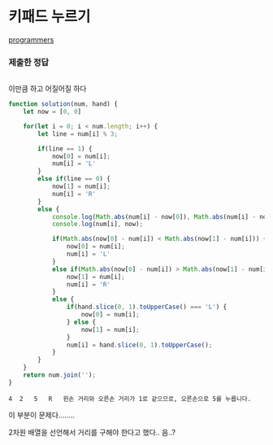 # 키패드 누르기

[programmers](https://programmers.co.kr/learn/courses/30/lessons/67256)

### 제출한 정답
```js
```

이만큼 하고 어질어질 하다
```js
function solution(num, hand) {
    let now = [0, 0]

    for(let i = 0; i < num.length; i++) {
        let line = num[i] % 3;

        if(line == 1) {
            now[0] = num[i];
            num[i] = 'L'
        }
        else if(line == 0) {
            now[1] = num[i];
            num[i] = 'R'
        }
        else {
            console.log(Math.abs(num[i] - now[0]), Math.abs(num[i] - now[1]));
            console.log(num[i], now);

            if(Math.abs(now[0] - num[i]) < Math.abs(now[1] - num[i])) {
                now[0] = num[i];
                num[i] = 'L'
            }
            else if(Math.abs(now[0] - num[i]) > Math.abs(now[1] - num[i])) {
                now[1] = num[i];
                num[i] = 'R'
            }
            else {
                if(hand.slice(0, 1).toUpperCase() === 'L') {
                    now[0] = num[i];
                } else {
                    now[1] = num[i];
                }
                num[i] = hand.slice(0, 1).toUpperCase();
            }
        }
    }
    return num.join('');
}
```

`4	2	5	R	왼손 거리와 오른손 거리가 1로 같으므로, 오른손으로 5를 누릅니다.`

이 부분이 문제다........

2차원 배열을 선언해서 거리를 구해야 한다고 했다.. 음..?